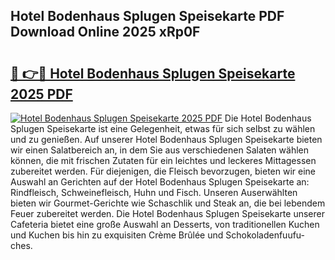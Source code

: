 ## Hotel Bodenhaus Splugen Speisekarte PDF Download Online 2025 xRp0F

# <h2><a href="http://gc996b.nevu.top/?p=Hotel+Bodenhaus+Splugen+Speisekarte">🔗 👉🔴 Hotel Bodenhaus Splugen Speisekarte 2025 PDF</a></h2>

[![Hotel Bodenhaus Splugen Speisekarte 2025 PDF](https://i.imgur.com/dBaPXMq.png)](http://gc996b.nevu.top/?p=Hotel+Bodenhaus+Splugen+Speisekarte)
Die Hotel Bodenhaus Splugen Speisekarte ist eine Gelegenheit, etwas für sich selbst zu wählen und zu genießen. Auf unserer Hotel Bodenhaus Splugen Speisekarte bieten wir einen Salatbereich an, in dem Sie aus verschiedenen Salaten wählen können, die mit frischen Zutaten für ein leichtes und leckeres Mittagessen zubereitet werden. Für diejenigen, die Fleisch bevorzugen, bieten wir eine Auswahl an Gerichten auf der Hotel Bodenhaus Splugen Speisekarte an: Rindfleisch, Schweinefleisch, Huhn und Fisch. Unseren Auserwählten bieten wir Gourmet-Gerichte wie Schaschlik und Steak an, die bei lebendem Feuer zubereitet werden. Die Hotel Bodenhaus Splugen Speisekarte unserer Cafeteria bietet eine große Auswahl an Desserts, von traditionellen Kuchen und Kuchen bis hin zu exquisiten Crème Brûlée und Schokoladenfuufu-ches.
